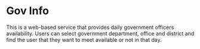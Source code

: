 # Gov Info

This is a web-based service that provides daily government officers availability. Users can select government department, office and district and find the user that they want to meet available or not in that day.



